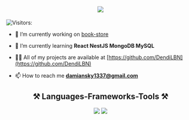 
<h1 align="center">
    <img src="https://readme-typing-svg.herokuapp.com/?font=Righteous&size=35&center=true&vCenter=true&width=500&height=70&duration=4000&lines=Hi+There!+👋;+I'm+Damian+!;" />
</h1>

<p align="left"> <img src="https://komarev.com/ghpvc/?username=dendilbn&label=DendiLBN&color=0e75b6&style=flat" alt="Visitors:" /> </p>

- 🔭 I’m currently working on [book-store](https://github.com/DendiLBN/bookStore)

- 🌱 I’m currently learning **React NestJS MongoDB MySQL**

- 👨‍💻 All of my projects are available at [https://github.com/DendiLBN](https://github.com/DendiLBN)

- 📫 How to reach me **damiansky1337@gmail.com**

<p align="left">
</p>

<h2 align="center">⚒️ Languages-Frameworks-Tools ⚒️</h2>
<div align="center">
    <img src="https://skillicons.dev/icons?i=react,bootstrap,html,css,vscode,github,sass,tailwind,git" />
    <img src="https://skillicons.dev/icons?i=javascript,typescript,firebase,mongodb,nextjs,mysql" /><br>
</div>
